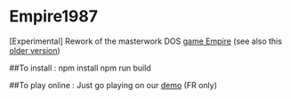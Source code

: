 # Empire1987
[Experimental] Rework of the masterwork DOS [game Empire](https://www.abandonware-france.org/ltf_abandon/ltf_jeu.php?id=2813) (see also this [older version](https://en.wikipedia.org/wiki/Hamurabi_(video_game)))

##To install :
npm install
npm run build

##To play online :
Just go playing on our [demo](https://besstiolle.github.io/Empire1987/) (FR only)
